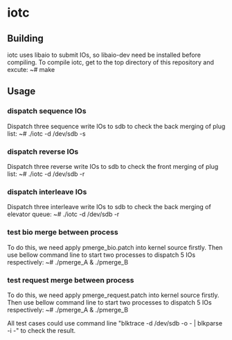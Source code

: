 iotc
===

## Building
iotc uses libaio to submit IOs, so libaio-dev need be installed before compiling.
To compile iotc, get to the top directory of this repository and excute:
~# make

## Usage
### dispatch sequence IOs
Dispatch three sequence write IOs to sdb to check the back merging of plug list:
~# ./iotc  -d /dev/sdb -s 

### dispatch reverse IOs
Dispatch three reverse write IOs to sdb to check the front merging of plug list:
~# ./iotc  -d /dev/sdb -r 

### dispatch interleave IOs
Dispatch three interleave write IOs to sdb to check the back merging of elevator queue:
~# ./iotc  -d /dev/sdb -r 

### test bio merge between process
To do this, we need apply pmerge_bio.patch into kernel source firstly. Then use bellow
command line to start two processes to dispatch 5 IOs respectively: 
~# ./pmerge_A & ./pmerge_B

### test request merge between process
To do this, we need apply pmerge_request.patch into kernel source firstly. Then use bellow
command line to start two processes to dispatch 5 IOs respectively: 
 ~# ./pmerge_A & ./pmerge_B

All test cases could use command line "blktrace -d /dev/sdb -o - | blkparse -i -" to check
the result.
